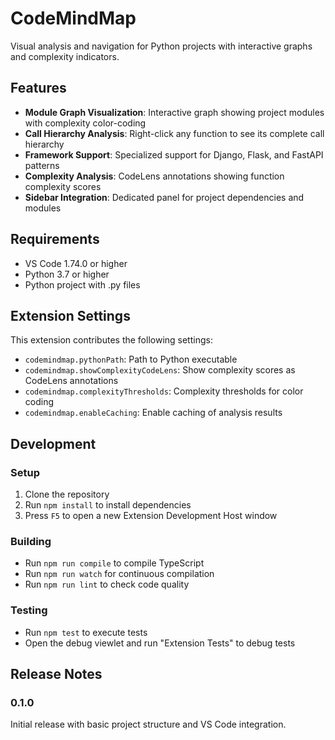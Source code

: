 # CodeMindMap

Visual analysis and navigation for Python projects with interactive graphs and complexity indicators.

## Features

- **Module Graph Visualization**: Interactive graph showing project modules with complexity color-coding
- **Call Hierarchy Analysis**: Right-click any function to see its complete call hierarchy
- **Framework Support**: Specialized support for Django, Flask, and FastAPI patterns
- **Complexity Analysis**: CodeLens annotations showing function complexity scores
- **Sidebar Integration**: Dedicated panel for project dependencies and modules

## Requirements

- VS Code 1.74.0 or higher
- Python 3.7 or higher
- Python project with .py files

## Extension Settings

This extension contributes the following settings:

- `codemindmap.pythonPath`: Path to Python executable
- `codemindmap.showComplexityCodeLens`: Show complexity scores as CodeLens annotations
- `codemindmap.complexityThresholds`: Complexity thresholds for color coding
- `codemindmap.enableCaching`: Enable caching of analysis results

## Development

### Setup

1. Clone the repository
2. Run `npm install` to install dependencies
3. Press `F5` to open a new Extension Development Host window

### Building

- Run `npm run compile` to compile TypeScript
- Run `npm run watch` for continuous compilation
- Run `npm run lint` to check code quality

### Testing

- Run `npm test` to execute tests
- Open the debug viewlet and run "Extension Tests" to debug tests

## Release Notes

### 0.1.0

Initial release with basic project structure and VS Code integration.